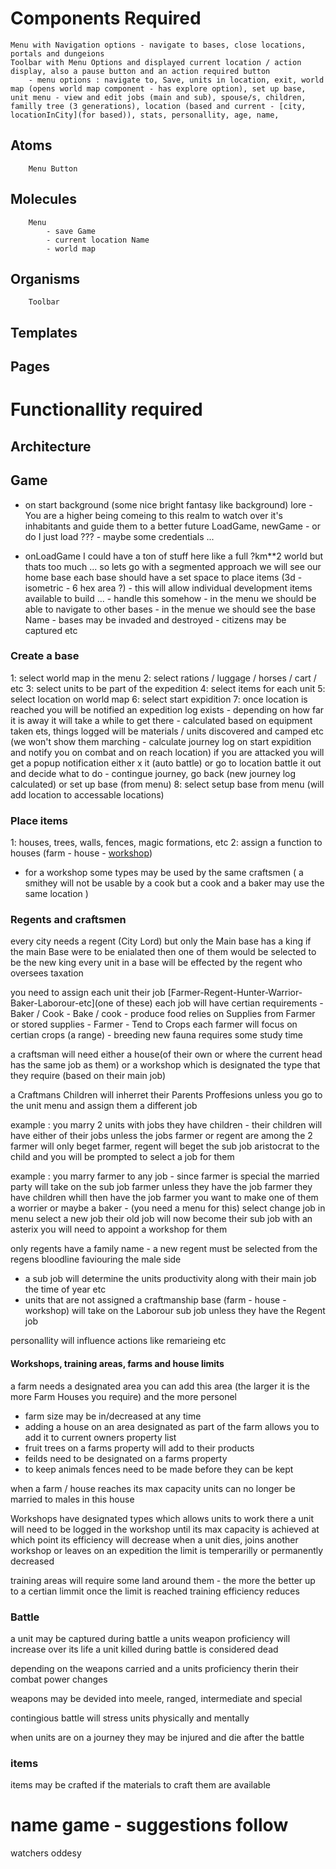# Components Required
    Menu with Navigation options - navigate to bases, close locations, portals and dungeions
    Toolbar with Menu Options and displayed current location / action display, also a pause button and an action required button
        - menu options : navigate to, Save, units in location, exit, world map (opens world map component - has explore option), set up base, 
    unit menu - view and edit jobs (main and sub), spouse/s, children, familly tree (3 generations), location (based and current - [city, locationInCity](for based)), stats, personallity, age, name, 


## Atoms
        Menu Button

## Molecules
        Menu
            - save Game
            - current location Name
            - world map

## Organisms
        Toolbar

## Templates

## Pages


# Functionallity required
## Architecture

## Game
- on start
    background (some nice bright fantasy like background)
    lore - You are a higher being comeing to this realm to watch over it's inhabitants and guide them to a better future
    LoadGame, newGame - or do I just load ??? - maybe some credentials ...

- onLoadGame
    I could have a ton of stuff here like a full ?km**2 world but thats too much ...
    so lets go with a segmented approach
    we will see our home base
        each base should have a set space to place items (3d - isometric - 6 hex area ?) 
            - this will allow individual development
            items available to build ... - handle this somehow
        - in the menu we should be able to navigate to other bases
        - in the menue we should see the base Name
        - bases may be invaded and destroyed 
        - citizens may be captured etc

### Create a base
1: select world map in the menu
2: select rations / luggage / horses / cart / etc
3: select units to be part of the expedition
4: select items for each unit
5: select location on world map
6: select start expidition
7: once location is reached you will be notified an expedition log exists - depending on how far it is away it will take a while to get there - calculated based on equipment taken ets, things logged will be materials / units discovered and camped etc (we won't show them marching - calculate journey log on start expidition and notify you on combat and on reach location)
if you are attacked you will get a popup notification either x it (auto battle) or go to location battle it out and decide what to do - contingue journey, go back (new journey log calculated) or set up base (from menu)
8: select setup base from menu (will add location to accessable locations)

### Place items
1: houses, trees, walls, fences, magic formations, etc
2: assign a function to houses (farm - house - [workshop](type))
- for a workshop some types may be used by the same craftsmen (
    a smithey will not be usable by a cook but a cook and a baker may use the same location
)

### Regents and craftsmen
every city needs a regent (City Lord) but only the Main base has a king if the main Base were to be enialated then one of them would be selected to be the new king
every unit in a base will be effected by the regent who oversees taxation

you need to assign each unit their job [Farmer-Regent-Hunter-Warrior-Baker-Laborour-etc](one of these)
each job will have certian requirements 
    - Baker / Cook - Bake / cook - produce food
        relies on Supplies from Farmer or stored supplies
    - Farmer - Tend to Crops
        each farmer will focus on certian crops (a range) - breeding new fauna requires some study time

a craftsman will need either a house(of their own or where the current head has the same job as them) or a workshop which is designated the type that they require (based on their main job)

a Craftmans Children will inherret their Parents Proffesions unless you go to the unit menu and assign them a different job

example : 
    you marry 2 units with jobs they have children - their children will have either of their jobs unless the jobs farmer or regent are among the 2 farmer will only beget farmer, regent will beget the sub job aristocrat to the child and you will be prompted to select a job for them

example : 
    you marry farmer to any job - since farmer is special the married party will take on the sub job farmer unless they have the job farmer they have children whill then have the job farmer
    you want to make one of them a worrier or maybe a baker - (you need a menu for this)
    select change job in menu
    select a new job
    their old job will now become their sub job with an asterix
    you will need to appoint a workshop for them

only regents have a family name - a new regent must be selected from the regens bloodline faviouring the male side

- a sub job will determine the units productivity along with their main job the time of year etc
- units that are not assigned a craftmanship base (farm - house - workshop) will take on the Laborour sub job unless they have the Regent job 

personallity will influence actions like remarieing etc

#### Workshops, training areas, farms and house limits

a farm needs a designated area you can add this area (the larger it is the more Farm Houses you require) and the more personel
- farm size may be in/decreased at any time
- adding a house on an area designated as part of the farm allows you to add it to current owners property list
- fruit trees on a farms property will add to their products
- feilds need to be designated on a farms property
- to keep animals fences need to be made before they can be kept

when a farm / house reaches its max capacity units can no longer be married to males in this house

Workshops have designated types which allows units to work there 
a unit will need to be logged in the workshop until its max capacity is achieved at which point its efficiency will decrease
when a unit dies, joins another workshop or leaves on an expedition the limit is temperarilly or permanently decreased

training areas will require some land around them - the more the better up to a certian limmit once the limit is reached training efficiency reduces

### Battle 
a unit may be captured during battle 
a units weapon proficiency will increase over its life 
a unit killed during battle is considered dead

depending on the weapons carried and a units proficiency therin their combat power changes

weapons may be devided into meele, ranged, intermediate and special

contingious battle will stress units physically and mentally

when units are on a journey they may be injured and die after the battle

### items
items may be crafted if the materials to craft them are available


# name game - suggestions follow
watchers oddesy
